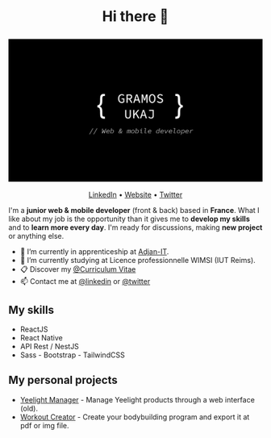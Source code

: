 # <p align="center">Hi there 👋</p>

![Cover](https://github.com/gramosukaj/gramosukaj/blob/master/img/cover.jpg)

<p align="center"><a href="https://linkedin.com/in/gramosukaj">LinkedIn</a> • <a href="https://www.gramosukaj.fr/">Website</a> • <a href="https://twitter.com/gramosukaj1">Twitter</a></p>

I'm a **junior web & mobile developer** (front & back) based in **France**. What I like about my job is the opportunity than it gives me to **develop my skills** and to **learn more every day**. I'm ready for discussions, making **new project** or anything else.

- 💼 I’m currently in apprenticeship at <a href="https://www.linkedin.com/company/adjan-it/">Adjan-IT</a>.
- 🌱 I’m currently studying at Licence professionnelle WIMSI (IUT Reims).
- 📋 Discover my <a href="https://gramosukaj.fr/wp-content/uploads/2021/04/cv.pdf">@Curriculum Vitae</a>
- 📫 Contact me at <a href="https://linkedin.com/in/gramosukaj">@linkedin</a> or <a href="https://twitter.com/gramosukaj1">@twitter</a>

## My skills
- ReactJS
- React Native
- API Rest / NestJS
- Sass - Bootstrap - TailwindCSS

## My personal projects
- <a href="https://github.com/gramosukaj/yeelight_manager">Yeelight Manager</a> - Manage Yeelight products through a web interface (old).
- <a href="https://github.com/gramosukaj/workout_creator">Workout Creator</a> - Create your bodybuilding program and export it at pdf or img file.
